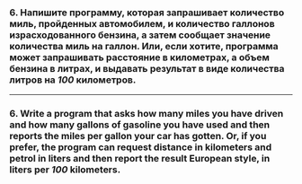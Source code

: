 ### 6. Напишите программу, которая запрашивает количество миль, пройденных автомобилем, и количество галлонов израсходованного бензина, а затем сообщает значение количества миль на галлон. Или, если хотите, программа может запрашивать расстояние в километрах, а объем бензина в литрах, и выдавать результат в виде количества литров на *100* километров.

------------------------------------------------

### 6. Write a program that asks how many miles you have driven and how many gallons of gasoline you have used and then reports the miles per gallon your car has gotten. Or, if you prefer, the program can request distance in kilometers and petrol in liters and then report the result European style, in liters per *100* kilometers.
